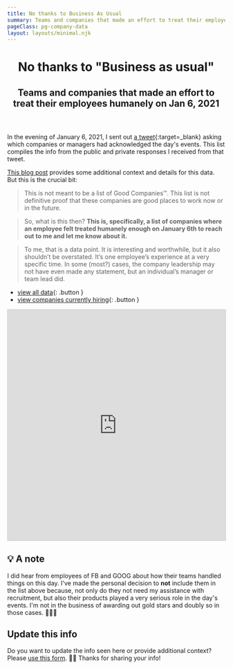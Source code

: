 ```yaml
---
title: No thanks to Business As Usual
summary: Teams and companies that made an effort to treat their employees humanely on Jan 6, 2021
pageClass: pg-company-data
layout: layouts/minimal.njk
---
```


<div class="opener">
<header>
<div class="content-container">

# No thanks to "Business as usual"
## Teams and companies that made an effort to treat their employees humanely on Jan 6, 2021

</div>
</header>

<div class="content-container">

In the evening of January 6, 2021, I sent out [a tweet](https://twitter.com/messypixels/status/1346992491577401344){:target=_blank} asking which companies or managers had acknowledged the day's events. This list compiles the info from the public and private responses I received from that tweet.

[This blog post](/blog/2021/leading-with-humanity/) provides some additional context and details for this data. But this is the crucial bit:

> This is not meant to be a list of Good Companies™️. This list is not definitive proof that these companies are good places to work now or in the future.

> So, what is this then? **This is, specifically, a list of companies where an employee felt treated humanely enough on January 6th to reach out to me and let me know about it.**

> To me, that is a data point. It is interesting and worthwhile, but it also shouldn’t be overstated. It’s one employee’s experience at a very specific time. In some (most?) cases, the company leadership may not have even made any statement, but an individual’s manager or team lead did.

- [view all data](#company-data){: .button }
- [view companies currently hiring](/bits/company-list-hiring-2021/#company-data){: .button }

</div>
</div>
<div id="company-data" class="embed-container">
<iframe class="airtable-embed" src="https://airtable.com/embed/shrXbKpf0z4qRfJvY?backgroundColor=gray&viewControls=on" frameborder="0" onmousewheel="" width="100%" height="533" style="background: transparent; border: 1px solid #ccc;"></iframe>
</div>

<aside class="content-container">

## 💡 A note
I did hear from employees of FB and GOOG about how their teams handled things on this day. I've made the personal decision to **not** include them in the list above because, not only do they not need my assistance with recruitment, but also their products played a very serious role in the day's events. I'm not in the business of awarding out gold stars and doubly so in those cases. 🤷🏻‍♀️

## Update this info

Do you want to update the info seen here or provide additional context? Please [use this form](https://forms.gle/HChqkumuXGWizr638). 🙏🏻 Thanks for sharing your info!
</aside>
